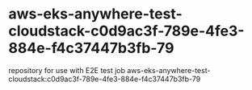 # aws-eks-anywhere-test-cloudstack-c0d9ac3f-789e-4fe3-884e-f4c37447b3fb-79
repository for use with E2E test job aws-eks-anywhere-test-cloudstack:c0d9ac3f-789e-4fe3-884e-f4c37447b3fb-79
